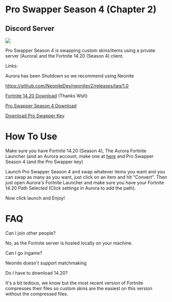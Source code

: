 # Pro Swapper Season 4 (Chapter 2)


## Discord Server
<a href="https://discord.gg/X3Bg3JwPTC"><img src="https://discord.com/api/guilds/703033424541384784/widget.png?style=banner2"></a>


Pro Swapper Season 4 is swapping custom skins/items using a private server (Aurora) and the Fortnite 14.20 (Season 4) client.

Links:



Aurora has been Shutdown so we recommend using Neonite

https://github.com/NeoniteDev/neonitev2/releases/tag/1.0

[Fortnite 14.20 Download](https://gofile.io/d/nQhhIA "Fortnite 14.20 Download") (Thanks Wslt)

[Pro Swapper Season 4 Download](https://link-to.net/86737/proswapperseason4 "Download Pro Swapper Season 4")

[Download Pro Swapper Key](https://bst.gg/ya0w)





# How To Use



Make sure you have Fortnite 14.20 (Season 4), The Aurora Fortnite Launcher (and an Aurora account, make one at [here](https://aurorafn.dev/ "Dashboard for Aurora") and Pro Swapper Season 4 (and the Pro Swapper key)



Launch Pro Swapper Season 4 and swap whatever items you want and you can swap as many as you want, just click on an item and hit "Convert". Then just open Aurora's Fortnite Launcher and make sure you have your Fortnite 14.20 Path Selected (Click settings in Aurora to add the path).

Now click launch and Enjoy!



# FAQ

Can I join other people?

No, as the Fortnite server is hosted locally on your machine.

Can I go ingame?

Neonite doesn't support matchmaking

Do I have to download 14.20?

It's a bit tedious, we know but the most recent version of Fortnite compresses their files so custom skins are the easiest on this version without the compressed files.
